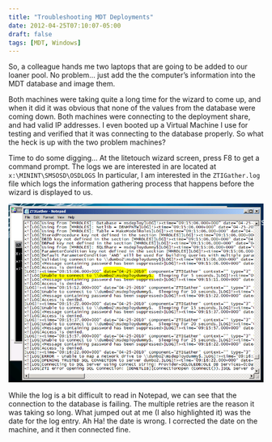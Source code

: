 ```yaml
---
title: "Troubleshooting MDT Deployments"
date: 2012-04-25T07:10:07-05:00
draft: false
tags: [MDT, Windows]
---
```


So, a colleague hands me two laptops that are going to be added to our loaner pool.  No problem…  just add the the computer’s information into the MDT database and image them.

Both machines were taking quite a long time for the wizard to come up, and when it did it was obvious that none of the values from the database were coming down.  Both machines were connecting to the deployment share, and had valid IP addresses.  I even booted up a Virtual Machine I use for testing and verified that it was connecting to the database properly.  So what the heck is up with the two problem machines?

Time to do some digging…   At the litetouch wizard screen, press F8 to get a command prompt.  The logs we are interested in are located at  `x:\MININT\SMSOSD\OSDLOGS`  In particular, I am interested in the `ZTIGather.log` file which logs the information gathering process that happens before the wizard is displayed to us.

![ZTIGather Log](ZTIGather.png "ZTIGather Log")

While the log is a bit difficult to read in Notepad, we can see that the connection to the database is failing.  The multiple retries are the reason it was taking so long.  What jumped out at me (I also highlighted it) was the date for the log entry.  Ah Ha!  the date is wrong.  I corrected the date on the machine, and it then connected fine.